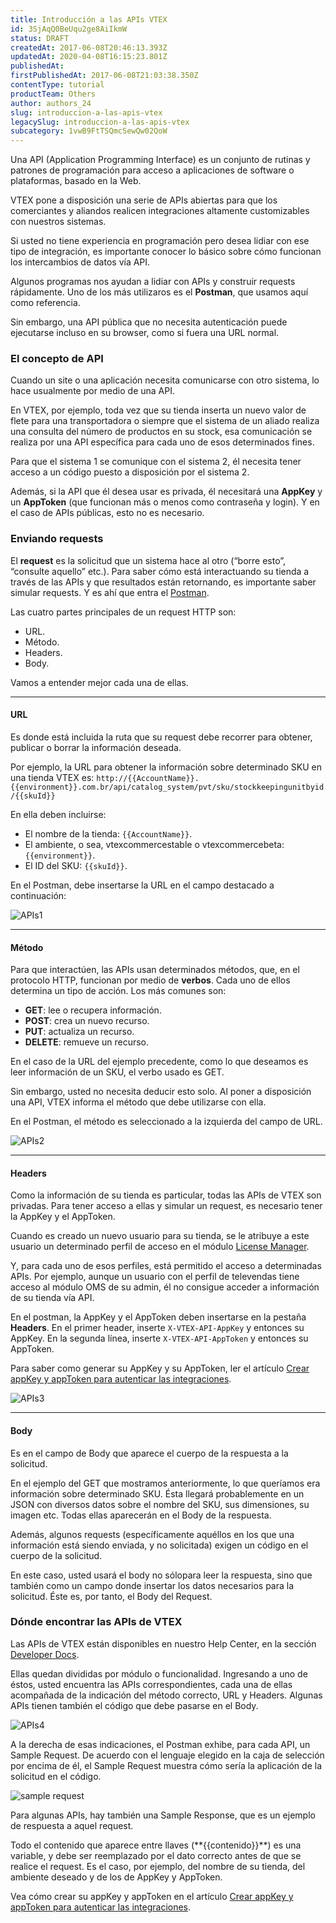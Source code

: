 ```yaml
---
title: Introducción a las APIs VTEX
id: 3SjAqQ0BeUqu2ge8AiIkmW
status: DRAFT
createdAt: 2017-06-08T20:46:13.393Z
updatedAt: 2020-04-08T16:15:23.801Z
publishedAt: 
firstPublishedAt: 2017-06-08T21:03:38.350Z
contentType: tutorial
productTeam: Others
author: authors_24
slug: introduccion-a-las-apis-vtex
legacySlug: introduccion-a-las-apis-vtex
subcategory: 1vwB9FtTSQmcSewQw02QoW
---
```


Una API (Application Programming Interface) es un conjunto de rutinas y patrones de programación para acceso a aplicaciones de software o plataformas, basado en la Web.
 
VTEX pone a disposición una serie de APIs abiertas para que los comerciantes y aliandos realicen integraciones altamente customizables con nuestros sistemas. 

Si usted no tiene experiencia en programación pero desea lidiar con ese tipo de integración, es importante conocer lo básico sobre cómo funcionan los intercambios de datos vía API.
 
Algunos programas nos ayudan a lidiar con APIs y construir requests rápidamente. Uno de los más utilizaros es el **Postman**, que usamos aquí como referencia.

Sin embargo, una API pública que no necesita autenticación puede ejecutarse incluso en su browser, como si fuera una URL normal.
 
### El concepto de API
 
Cuando un site o una aplicación necesita comunicarse con otro sistema, lo hace usualmente por medio de una API.

En VTEX, por ejemplo, toda vez que su tienda inserta un nuevo valor de flete para una transportadora o siempre que el sistema de un aliado realiza una consulta del número de productos en su stock, esa comunicación se realiza por una API específica para cada uno de esos determinados fines.
 
Para que el sistema 1 se comunique con el sistema 2, él necesita tener acceso a un código puesto a disposición por el sistema 2. 

Además, si la API que él desea usar es privada, él necesitará una **AppKey** y un **AppToken** (que funcionan más o menos como contraseña y login). Y en el caso de APIs públicas, esto no es necesario.
 
### Enviando requests
 
El **request** es la solicitud que un sistema hace al otro (“borre esto”, “consulte aquello” etc.). Para saber cómo está interactuando su tienda a través de las APIs y que resultados están retornando, es importante saber simular requests. Y es ahí que entra el [Postman](https://www.getpostman.com/docs/requests).
 
Las cuatro partes principales de un request HTTP son: 
- URL.
- Método.
- Headers.
- Body.

Vamos a entender mejor cada una de ellas.

****

#### URL

Es donde está incluida la ruta que su request debe recorrer para obtener, publicar o borrar la información deseada.

Por ejemplo, la URL para obtener la información sobre determinado SKU en una tienda VTEX es: `http://{{AccountName}}.{{environment}}.com.br/api/catalog_system/pvt/sku/stockkeepingunitbyid/{{skuId}}`

En ella deben incluirse:
- El nombre de la tienda: `{{AccountName}}`.
- El ambiente, o sea, vtexcommercestable o vtexcommercebeta: `{{environment}}`.
- El ID del SKU: `{{skuId}}`.
 
En el Postman, debe insertarse la URL en el campo destacado a continuación:

![APIs1](//images.contentful.com/alneenqid6w5/f53Sv9BCZqK4EI0sYmW8A/63e512b825d47daa2f685ae5bb9df553/APIs1.png)

****

#### Método

Para que interactúen, las APIs usan determinados métodos, que, en el protocolo HTTP, funcionan por medio de **verbos**. Cada uno de ellos determina un tipo de acción. Los más comunes son:
- __GET__: lee o recupera información.
- __POST__: crea un nuevo recurso.
- __PUT__: actualiza un recurso.
- __DELETE__: remueve un recurso.
 
En el caso de la URL del ejemplo precedente, como lo que deseamos es leer información de un SKU, el verbo usado es GET.
 
Sin embargo, usted no necesita deducir esto solo. Al poner a disposición una API, VTEX informa el método que debe utilizarse con ella.
 
En el Postman, el método es seleccionado a la izquierda del campo de URL.

![APIs2](//images.contentful.com/alneenqid6w5/wDClzNRJDiCE6OKecOAs4/8545dbce3bc2ee546b8cf497750360b5/APIs2.png)


****
#### Headers
 
Como la información de su tienda es particular, todas las APIs de VTEX son privadas. Para tener acceso a ellas y simular un request, es necesario tener la AppKey y el AppToken.
 
Cuando es creado un nuevo usuario para su tienda, se le atribuye a este usuario un determinado perfil de acceso en el módulo [License Manager](/es/tutorial/vision-general-del-license-manager/). 

Y, para cada uno de esos perfiles, está permitido el acceso a determinadas APIs. Por ejemplo, aunque un usuario con el perfil de televendas tiene acceso al módulo OMS de su admin, él no consigue acceder a información de su tienda vía API.
 
En el postman, la AppKey y el AppToken deben insertarse en la pestaña **Headers**. En el primer header, inserte `X-VTEX-API-AppKey` y entonces su AppKey. En la segunda línea, inserte `X-VTEX-API-AppToken` y entonces su AppToken. 

Para saber como generar su AppKey y su AppToken, ler el artículo [Crear appKey y appToken para autenticar las integraciones](/es/tutorial/crear-appkey-y-apptoken-para-autenticar-las-integraciones).

![APIs3](//images.contentful.com/alneenqid6w5/4z9W9DYJEcYa2WGIoSceEE/166d8adc70a8176af1a7fb04e5cdbb65/APIs3.png)

****

#### Body
 
Es en el campo de Body que aparece el cuerpo de la respuesta a la solicitud. 
 
En el ejemplo del GET que mostramos anteriormente, lo que queríamos era información sobre determinado SKU. Ésta llegará probablemente en un JSON con diversos datos sobre el nombre del SKU, sus dimensiones, su imagen etc. Todas ellas aparecerán en el Body de la respuesta.
 
Además, algunos requests (específicamente aquéllos en los que una información está siendo enviada, y no solicitada) exigen un código en el cuerpo de la solicitud. 

En este caso, usted usará el body no sólopara leer la respuesta, sino que también como un campo donde insertar los datos necesarios para la solicitud. Éste es, por tanto, el Body del Request.


### Dónde encontrar las APIs de VTEX
 
Las APIs de VTEX están disponibles en nuestro Help Center, en la sección [Developer Docs](/es/developer-docs).
 
Ellas quedan divididas por módulo o funcionalidad. Ingresando a uno de éstos, usted encuentra las APIs correspondientes, cada una de ellas acompañada de la indicación del método correcto, URL y Headers. Algunas APIs tienen también el código que debe pasarse en el Body.
 
![APIs4](//images.contentful.com/alneenqid6w5/1JZCBHsm6UGS2EwuGqoGm4/a61e000b81acd2f06a1021f70c12e31b/APIs4.png)
 
A la derecha de esas indicaciones, el Postman exhibe, para cada API, un Sample Request. De acuerdo con el lenguaje elegido en la caja de selección por encima de él, el Sample Request muestra cómo sería la aplicación de la solicitud en el código.

![sample request](//images.ctfassets.net/alneenqid6w5/3wK9xsMZmwca8IeygiYOyO/fc875afab27a1abb9c812ec62e511ec9/sample_request.png)
 
Para algunas APIs, hay también una Sample Response, que es un ejemplo de respuesta a aquel request.
 
<div class="alert alert-warning">
Todo el contenido que aparece entre llaves (**{{contenido}}**) es una variable, y debe ser reemplazado por el dato correcto antes de que se realice el request. Es el caso, por ejemplo, del nombre de su tienda, del ambiente deseado y de los de AppKey y AppToken.
</div>

Vea cómo crear su appKey y appToken en el artículo [Crear appKey y appToken para autenticar las integraciones](/es/tutorial/crear-appkey-y-apptoken-para-autenticar-las-integraciones).
